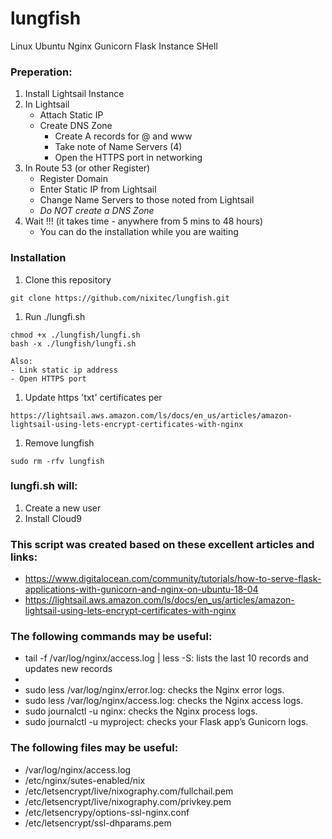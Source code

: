 # lungfish
Linux Ubuntu Nginx Gunicorn Flask Instance SHell

### Preperation:
1. Install Lightsail Instance
2. In Lightsail
    - Attach Static IP
    - Create DNS Zone
        - Create A records for @ and www
        - Take note of Name Servers (4)
        - Open the HTTPS port in networking
3. In Route 53 (or other Register)
    - Register Domain
    - Enter Static IP from Lightsail
    - Change Name Servers to those noted from Lightsail
    - *Do NOT create a DNS Zone*
4. Wait !!! (it takes time - anywhere from 5 mins to 48 hours)
    - You can do the installation while you are waiting

### Installation
1. Clone this repository
```
git clone https://github.com/nixitec/lungfish.git
```
1. Run ./lungfi.sh
```
chmod +x ./lungfish/lungfi.sh
bash -x ./lungfish/lungfi.sh

Also:
- Link static ip address
- Open HTTPS port
```
1. Update https 'txt' certificates per
```
https://lightsail.aws.amazon.com/ls/docs/en_us/articles/amazon-lightsail-using-lets-encrypt-certificates-with-nginx
```
1. Remove lungfish
```
sudo rm -rfv lungfish
```



### lungfi.sh will:
1. Create a new user
1. Install Cloud9

### This script was created based on these excellent articles and links:
- https://www.digitalocean.com/community/tutorials/how-to-serve-flask-applications-with-gunicorn-and-nginx-on-ubuntu-18-04
- https://lightsail.aws.amazon.com/ls/docs/en_us/articles/amazon-lightsail-using-lets-encrypt-certificates-with-nginx

### The following commands may be useful:
- tail -f /var/log/nginx/access.log | less -S: lists the last 10 records and updates new records
- 
- sudo less /var/log/nginx/error.log: checks the Nginx error logs.
- sudo less /var/log/nginx/access.log: checks the Nginx access logs.
- sudo journalctl -u nginx: checks the Nginx process logs.
- sudo journalctl -u myproject: checks your Flask app’s Gunicorn logs.


### The following files may be useful:
- /var/log/nginx/access.log
- /etc/nginx/sutes-enabled/nix
- /etc/letsencrypt/live/nixography.com/fullchail.pem
- /etc/letsencrypt/live/nixography.com/privkey.pem
- /etc/letsencrypy/options-ssl-nginx.conf
- /etc/letsencrypt/ssl-dhparams.pem

